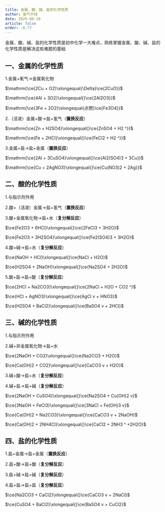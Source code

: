 ```yaml
---
title: 金属、酸、碱、盐的化学性质
author: 氢气不纯
date: 2025-06-10
article: false
order: -0.77
--- 
```


金属、酸、碱、盐的化学性质是初中化学一大难点，熟练掌握金属、酸、碱、盐的化学性质是解决这些难题的基础

## 一、金属的化学性质

1.金属+氧气→金属氧化物

$\mathrm{\ce{2Cu + O2}\xlongequal{\Delta}\ce{2CuO}}$

$\mathrm{\ce{4Al + 3O2}\xlongequal{}\ce{2Al2O3}}$

$\mathrm{\ce{3Fe + 2O2}\xlongequal{点燃}\ce{Fe3O4}}$

2.（活泼）金属+酸→盐+氢气（**置换反应**）

$\mathrm{\ce{Zn + H2SO4}\xlongequal{}\ce{ZnSO4 + H2 ^}}$

$\mathrm{\ce{Fe + 2HCl}\xlongequal{}\ce{FeCl2 + H2 ^}}$

3.金属+盐→盐+金属（**置换反应**）

$\mathrm{\ce{2Al + 3CuSO4}\xlongequal{}\ce{Al2(SO4)3 + 3Cu}}$

$\mathrm{\ce{Cu + 2AgNO3}\xlongequal{}\ce{Cu(NO3)2 + 2Ag}}$

## 二、酸的化学性质	

1.与指示剂作用

2.酸+（活泼）金属→盐+氢气（**置换反应**）

3.酸+金属氧化物→盐+水（**复分解反应**）

$\ce{Fe2O3 + 6HCl}\xlongequal{}\ce{2FeCl3 + 3H2O}$

$\ce{Fe2O3 + 3H2SO4}\xlongequal{}\ce{Fe2(SO4)3 + 3H2O}$

4.酸+碱→盐+水（**复分解反应**）

$\ce{NaOH + HCl}\xlongequal{}\ce{NaCl + H2O}$

$\ce{H2SO4 + 2NaOH}\xlongequal{}\ce{Na2SO4 + 2H2O}$

5.酸+盐→盐+酸（**复分解反应**）

$\ce{2HCl + Na2CO3}\xlongequal{}\ce{2NaCl + H2O + CO2 ^}$

$\ce{HCl + AgNO3}\xlongequal{}\ce{AgCl v + HNO3}$

$\ce{H2SO4 + BaCl2}\xlongequal{}\ce{BaSO4 v + 2HCl}$

## 三、碱的化学性质	

1.与指示剂作用

2.碱+非金属氧化物→盐+水

$\ce{2NaOH + CO2}\xlongequal{}\ce{Na2CO3 + H2O}$

$\ce{Ca(OH)2 + CO2}\xlongequal{}\ce{CaCO3 v + H2O}$

3.碱+酸→盐+水（**复分解反应**）

4.碱+盐→盐+碱（**复分解反应**）

$\ce{2NaOH + CuSO4}\xlongequal{}\ce{Na2SO4 + Cu(OH)2 v}$

$\ce{3NaOH + FeCl3}\xlongequal{}\ce{3NaCl + Fe(OH)3 v}$

$\ce{Ca(OH)2 + Na2CO3}\xlongequal{}\ce{CaCO3 v + 2NaOH}$  

$\ce{Ca(OH)2 + 2NH4Cl}\xlongequal{}\ce{CaCl2 + 2NH3 ^ +2H2O}$  

## 四、盐的化学性质

1.盐+金属→盐+金属（**置换反应**）

2.盐+酸→盐+酸（**复分解反应**）

3.盐+碱→盐+碱（**复分解反应**）

4.盐+盐→盐+盐（**复分解反应**）

$\ce{Na2CO3 + CaCl2}\xlongequal{}\ce{CaCO3 v + 2NaCl}$

$\ce{CuSO4 + BaCl2}\xlongequal{}\ce{BaSO4 v + CuCl2}$

‍

